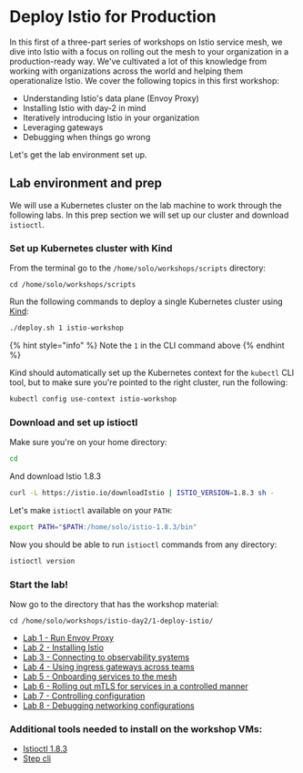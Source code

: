# Deploy Istio for Production

In this first of a three-part series of workshops on Istio service mesh, we dive into Istio with a focus on rolling out the mesh to your organization in a production-ready way. We've cultivated a lot of this knowledge from working with organizations across the world and helping them operationalize Istio.  We cover the following topics in this first workshop:

* Understanding Istio's data plane (Envoy Proxy)
* Installing Istio with day-2 in mind
* Iteratively introducing Istio in your organization
* Leveraging gateways
* Debugging when things go wrong

Let's get the lab environment set up.

## Lab environment and prep

We will use a Kubernetes cluster on the lab machine to work through the following labs. In this prep section we will set up our cluster and download `istioctl`.

### Set up Kubernetes cluster with Kind

From the terminal go to the `/home/solo/workshops/scripts` directory:

```
cd /home/solo/workshops/scripts
```

Run the following commands to deploy a single Kubernetes cluster using [Kind](https://kind.sigs.k8s.io/):


```bash
./deploy.sh 1 istio-workshop
```

{% hint style="info" %}
Note the `1` in the CLI command above
{% endhint %}

Kind should automatically set up the Kubernetes context for the `kubectl` CLI tool, but to make sure you're pointed to the right cluster, run the following:

```bash
kubectl config use-context istio-workshop
```


### Download and set up istioctl

Make sure you're on your home directory:

```bash
cd
```

And download Istio 1.8.3

```bash
curl -L https://istio.io/downloadIstio | ISTIO_VERSION=1.8.3 sh -
```

Let's make `istioctl` available on your `PATH`:

```bash
export PATH="$PATH:/home/solo/istio-1.8.3/bin"
```

Now you should be able to run `istioctl` commands from any directory:

```bash
istioctl version
```



### Start the lab!

Now go to the directory that has the workshop material:

```
cd /home/solo/workshops/istio-day2/1-deploy-istio/
```

* [Lab 1 - Run Envoy Proxy](./01-run-envoy.md)
* [Lab 2 - Installing Istio](./02-install-istio.md)
* [Lab 3 - Connecting to observability systems](./03-observability.md)
* [Lab 4 - Using ingress gateways across teams](./04-ingress-gateway.md)
* [Lab 5 - Onboarding services to the mesh](./05-app-rollout.md)
* [Lab 6 - Rolling out mTLS for services in a controlled manner](./06-mtls-rollout.md)
* [Lab 7 - Controlling configuration](./07-controlling-config.md)
* [Lab 8 - Debugging networking configurations](./08-debugging-config.md)

### Additional tools needed to install on the workshop VMs:

* [Istioctl 1.8.3](https://github.com/istio/istio/releases/tag/1.8.3)
* [Step cli](https://smallstep.com/cli/)
